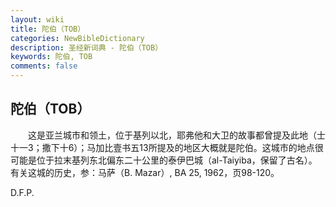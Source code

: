 ```yaml
---
layout: wiki
title: 陀伯（TOB）
categories: NewBibleDictionary
description: 圣经新词典 - 陀伯（TOB）
keywords: 陀伯, TOB
comments: false
---
```


## 陀伯（TOB）

　　这是亚兰城市和领土，位于基列以北，耶弗他和大卫的故事都曾提及此地（士十一3；撒下十6）；马加比壹书五13所提及的地区大概就是陀伯。这城市的地点很可能是位于拉末基列东北偏东二十公里的泰伊巴城（al-Taiyiba，保留了古名）。有关这城的历史，参：马萨（B. Mazar）, BA 25, 1962，页98-120。

D.F.P.









